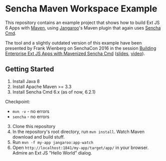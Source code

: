 Sencha Maven Workspace Example
==============================
This repository contains an example project that shows how to build Ext JS 6 Apps with [Maven](http://maven.apache.org/),
using [Jangaroo](http://www.jangaroo.net)'s Maven plugin that again uses [Sencha Cmd](http://docs.sencha.com/cmd/).

The tool and a slightly outdated version of this example have been presented by Frank Wienberg on
SenchaCon 2016 in the session
[Building Enterprise Ext JS Apps with Mavenized Sencha Cmd](https://www.senchacon.com/sessions/#session_57b7809da3955) ([slides](https://www.slideshare.net/senchainc/senchacon-2016-building-enterprise-ext-js-apps-with-mavenized-sencha-cmd-frank-wienberg/1), [video](https://www.senchacon.com/videos-slides/)).

Getting Started
---------------
1. Install Java 8
2. Install Apache Maven >= 3.3
3. Install Sencha Cmd 6.x (as of now, 6.2.1)

Checkpoint:
- `mvn -v` - no errors
- `sencha` - no errors

3. Clone this repository
4. In the repository's root directory, run `mvn install`. Watch Maven download and build stuff.
6. Run `mvn -f my-app jangaroo:app-watch`
7. Open `http://localhost:1841/my-app/target/app/` in your browser. Admire an Ext JS "Hello World" dialog.
